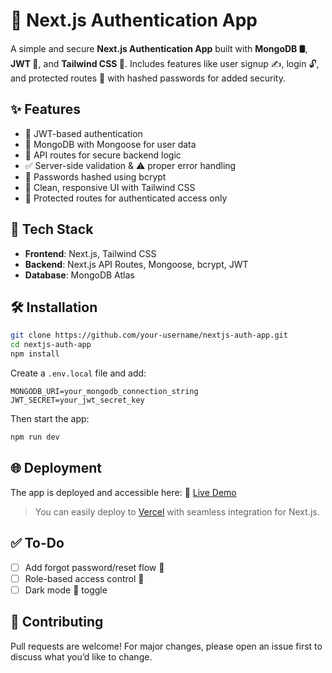 # 🚀 Next.js Authentication App

A simple and secure **Next.js Authentication App** built with **MongoDB 🛢️**, **JWT 🔐**, and **Tailwind CSS 🎨**.
Includes features like user signup ✍️, login 🔓, and protected routes 🚫 with hashed passwords for added security.

## ✨ Features

* 🔐 JWT-based authentication
* 🧬 MongoDB with Mongoose for user data
* 🔄 API routes for secure backend logic
* ✅ Server-side validation & ⚠️ proper error handling
* 🧂 Passwords hashed using bcrypt
* 🎨 Clean, responsive UI with Tailwind CSS
* 🧭 Protected routes for authenticated access only

## 🔧 Tech Stack

* **Frontend**: Next.js, Tailwind CSS
* **Backend**: Next.js API Routes, Mongoose, bcrypt, JWT
* **Database**: MongoDB Atlas

## 🛠️ Installation

```bash
git clone https://github.com/your-username/nextjs-auth-app.git
cd nextjs-auth-app
npm install
```

Create a `.env.local` file and add:

```env
MONGODB_URI=your_mongodb_connection_string
JWT_SECRET=your_jwt_secret_key
```

Then start the app:

```bash
npm run dev
```

## 🌐 Deployment

The app is deployed and accessible here:
🔗 [Live Demo](https://next-js-auth-app-seven.vercel.app/login)

> You can easily deploy to [Vercel](https://vercel.com/) with seamless integration for Next.js.



## ✅ To-Do

* [ ] Add forgot password/reset flow 🔄
* [ ] Role-based access control 🔐
* [ ] Dark mode 🌙 toggle

## 🙌 Contributing

Pull requests are welcome! For major changes, please open an issue first to discuss what you’d like to change.



